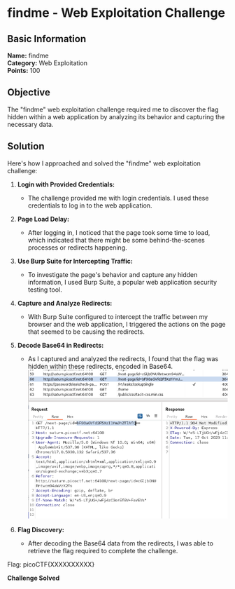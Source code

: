 # findme - Web Exploitation Challenge

## Basic Information
**Name:** findme  
**Category:** Web Exploitation  
**Points:** 100

## Objective

The "findme" web exploitation challenge required me to discover the flag hidden within a web application by analyzing its behavior and capturing the necessary data.

## Solution

Here's how I approached and solved the "findme" web exploitation challenge:

1. **Login with Provided Credentials:**
   - The challenge provided me with login credentials. I used these credentials to log in to the web application.

2. **Page Load Delay:**
   - After logging in, I noticed that the page took some time to load, which indicated that there might be some behind-the-scenes processes or redirects happening.

3. **Use Burp Suite for Intercepting Traffic:**
   - To investigate the page's behavior and capture any hidden information, I used Burp Suite, a popular web application security testing tool.

4. **Capture and Analyze Redirects:**
   - With Burp Suite configured to intercept the traffic between my browser and the web application, I triggered the actions on the page that seemed to be causing the redirects.

5. **Decode Base64 in Redirects:**
   - As I captured and analyzed the redirects, I found that the flag was hidden within these redirects, encoded in Base64.
![Burpsite](burpsuite.png)

6. **Flag Discovery:**
   - After decoding the Base64 data from the redirects, I was able to retrieve the flag required to complete the challenge.

Flag: picoCTF{XXXXXXXXXX}

**Challenge Solved**  

